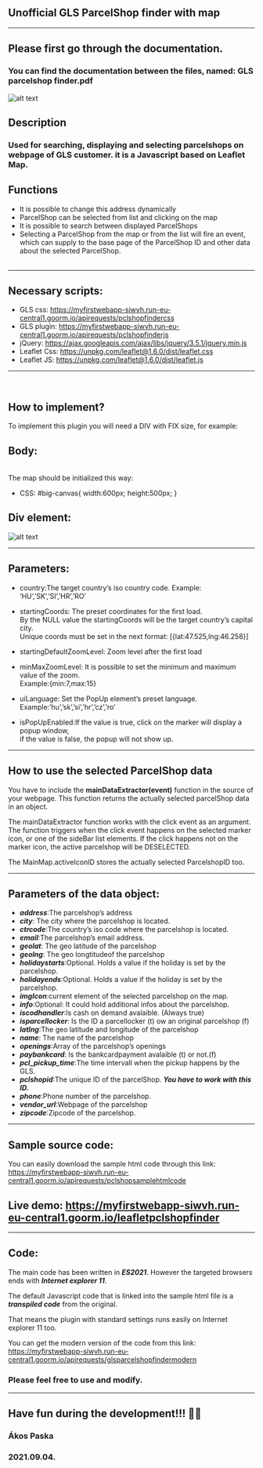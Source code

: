 ## Unofficial GLS ParcelShop finder with map

---



## Please first go through the documentation.
### You can find the documentation between the files, named: GLS parcelshop finder.pdf
![alt text](https://myfirstwebapp-siwvh.run-eu-central1.goorm.io/apirequests/pssdocumentjpg)
## Description
### Used for searching, displaying and selecting parcelshops on webpage of GLS customer. it is a Javascript based on Leaflet Map.

## Functions

- lt is possible to change this address dynamically
- ParcelShop can be selected from list and clicking on the map
- lt is possible to search between displayed ParcelShops
- Selecting a ParcelShop from the map or from the list will fire an event, which can supply to the
  base page of the ParcelShop ID and other data about the selected ParcelShop.
  <br>
  <br>

---

## Necessary scripts:

- GLS css: https://myfirstwebapp-siwvh.run-eu-central1.goorm.io/apirequests/pclshopfindercss
- GLS plugin: https://myfirstwebapp-siwvh.run-eu-central1.goorm.io/apirequests/pclshopfinderjs
- jQuery: https://ajax.googleapis.com/ajax/libs/jquery/3.5.1/jquery.min.js
- Leaflet Css: https://unpkg.com/leaflet@1.6.0/dist/leaflet.css
- Leaflet JS: https://unpkg.com/leaflet@1.6.0/dist/leaflet.js

---

<br>

## How to implement?

To implement this plugin you will need a DIV with FIX size, for example:

## Body:

<br>The map should be initialized this way:

- CSS: #big-canvas{ width:600px; height:500px; }

## Div element:

![alt text](https://myfirstwebapp-siwvh.run-eu-central1.goorm.io/apirequests/pssmapscriptjpg)


---

## Parameters:

- country:The target country’s iso country code. Example: ‘HU’,’SK’,’SI’,’HR’,’RO’

- startingCoords: The preset coordinates for the first load.<br>
  By the NULL value the startingCoords will be the target country’s capital city.<br>
  Unique coords must be set in the next format: [{lat:47.525,lng:46.258}]

- startingDefaultZoomLevel: Zoom level after the first load

- minMaxZoomLevel: It is possible to set the minimum and maximum value of the zoom.
  <br> Example:{min:7,max:15}

- uiLanguage: Set the PopUp element’s preset language. Example:’hu’,’sk’,’si’,’hr’,’cz’,’ro’

- isPopUpEnabled:If the value is true, click on the marker will display a popup window,<br> if the value is
  false, the popup will not show up.

---

## How to use the selected ParcelShop data

You have to include the **mainDataExtractor(event)** function in the source of your webpage. This function returns the actually selected parcelShop data in an object.

The mainDataExtractor function works with the click event as an argument. The function triggers when the click event happens on the selected marker icon, or one of the sideBar list elements. If the click happens not on the marker icon, the active parcelshop will be DESELECTED.

The MainMap.activeIconID stores the actually selected ParcelshopID too.

---

## Parameters of the data object:

- **_address_**:The parcelshop’s address
- **_city_**: The city where the parcelshop is located.
- **_ctrcode_**:The country’s iso code where the parcelshop is located.
- **_email_**:The parcelshop’s email address.
- **_geolat_**: The geo latitude of the parcelshop
- **_geolng_**: The geo longtitudeof the parcelshop
- **_holidaystarts_**:Optional. Holds a value if the holiday is set by the parcelshop.
- **_holidayends_**:Optional. Holds a value if the holiday is set by the parcelshop.
- **_imgIcon_**:current element of the selected parcelshop on the map.
- **_info_**:Optional: It could hold additional infos about the parcelshop.
- **_iscodhandler_**:Is cash on demand avalaible. (Always true)
- **_isparcellocker_**: Is the ID a parcellocker (t) ow an original parcelshop (f)
- **_latlng_**:The geo latitude and longitude of the parcelshop
- **_name_**: The name of the parcelshop
- **_openings_**:Array of the parcelshop’s openings
- **_paybankcard_**: Is the bankcardpayment avalaible (t) or not.(f)
- **_pcl_pickup_time_**:The time intervall when the pickup happens by the GLS.
- **_pclshopid_**:The unique ID of the parcelShop. **_You have to work with this ID._**
- **_phone_**:Phone number of the parcelshop.
- **_vendor_url_**:Webpage of the parcelshop
- **_zipcode_**:Zipcode of the parcelshop.

---

## Sample source code:

You can easily download the sample html code through this link: https://myfirstwebapp-siwvh.run-eu-central1.goorm.io/apirequests/pclshopsamplehtmlcode

## Live demo: https://myfirstwebapp-siwvh.run-eu-central1.goorm.io/leafletpclshopfinder

---

## Code:

The main code has been written in **_ES2021_**. However the targeted browsers ends with **_Internet explorer 11_**.

The default Javascript code that is linked into the sample html file is a **_transpiled code_** from the original.

That means the plugin with standard settings runs easily on Internet explorer 11 too.

You can get the modern version of the code from this link: https://myfirstwebapp-siwvh.run-eu-central1.goorm.io/apirequests/glsparcelshopfindermodern

### Please feel free to use and modify.

---

## Have fun during the development!!! 🎉🎉

### Ákos Paska

### 2021.09.04.
